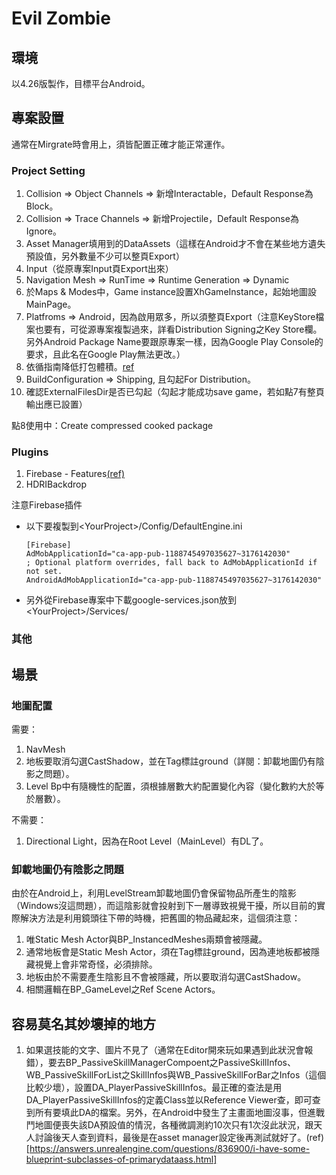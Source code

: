 # Evil Zombie

## 環境
以4.26版製作，目標平台Android。

## 專案設置
通常在Mirgrate時會用上，須皆配置正確才能正常運作。
### Project Setting
1. Collision => Object Channels => 新增Interactable，Default Response為Block。
2. Collision => Trace Channels => 新增Projectile，Default Response為Ignore。
3. Asset Manager填用到的DataAssets（這樣在Android才不會在某些地方遺失預設值，另外數量不少可以整頁Export）
4. Input（從原專案Input頁Export出來）
5. Navigation Mesh => RunTime => Runtime Generation => Dynamic
6. 於Maps & Modes中，Game instance設置XhGameInstance，起始地圖設MainPage。
7. Platfroms => Android，因為啟用眾多，所以須整頁Export（注意KeyStore檔案也要有，可從源專案複製過來，詳看Distribution Signing之Key Store欄。另外Android Package Name要跟原專案一樣，因為Google Play Console的要求，且此名在Google Play無法更改。）
8. 依循指南降低打包體積。[ref](https://docs.unrealengine.com/4.26/en-US/SharingAndReleasing/Mobile/Android/ReducingAPKSize/)
9. BuildConfiguration => Shipping, 且勾起For Distribution。
10. 確認ExternalFilesDir是否已勾起（勾起才能成功save game，若如點7有整頁輸出應已設置）

點8使用中：Create compressed cooked package

### Plugins
1. Firebase - Features[(ref)](https://pandoa.github.io/FirebaseFeatures/#/installation)
2. HDRIBackdrop

注意Firebase插件

* 以下要複製到\<YourProject\>/Config/DefaultEngine.ini

      [Firebase]
      AdMobApplicationId="ca-app-pub-1188745497035627~3176142030"
      ; Optional platform overrides, fall back to AdMobApplicationId if not set.
      AndroidAdMobApplicationId="ca-app-pub-1188745497035627~3176142030"

* 另外從Firebase專案中下載google-services.json放到\<YourProject\>/Services/



### 其他

## 場景
### 地圖配置
需要：
1. NavMesh
2. 地板要取消勾選CastShadow，並在Tag標註ground（詳閱：卸載地圖仍有陰影之問題）。
3. Level Bp中有隨機性的配置，須根據層數大約配置變化內容（變化數約大於等於層數）。

不需要：
1. Directional Light，因為在Root Level（MainLevel）有DL了。

### 卸載地圖仍有陰影之問題
由於在Android上，利用LevelStream卸載地圖仍會保留物品所產生的陰影（Windows沒這問題），而這陰影就會投射到下一層導致視覺干擾，所以目前的實際解決方法是利用鏡頭往下帶的時機，把舊圖的物品藏起來，這個須注意：

1. 唯Static Mesh Actor與BP_InstancedMeshes兩類會被隱藏。
2. 通常地板會是Static Mesh Actor，須在Tag標註ground，因為連地板都被隱藏視覺上會非常奇怪，必須排除。
3. 地板由於不需要產生陰影且不會被隱藏，所以要取消勾選CastShadow。
4. 相關邏輯在BP_GameLevel之Ref Scene Actors。

## 容易莫名其妙壞掉的地方
1. 如果選技能的文字、圖片不見了（通常在Editor開來玩如果遇到此狀況會報錯），要去BP_PassiveSkillManagerCompoent之PassiveSkillInfos、WB_PassiveSkillForList之SkillInfos與WB_PassiveSkillForBar之Infos（這個比較少壞），設置DA_PlayerPassiveSkillInfos。最正確的查法是用DA_PlayerPassiveSkillInfos的定義Class並以Reference Viewer查，即可查到所有要填此DA的檔案。另外，在Android中發生了主畫面地圖沒事，但進戰鬥地圖便喪失該DA預設值的情況，各種微調測約10次只有1次沒此狀況，跟天人討論後天人查到資料，最後是在asset manager設定後再測試就好了。(ref)[https://answers.unrealengine.com/questions/836900/i-have-some-blueprint-subclasses-of-primarydataass.html]